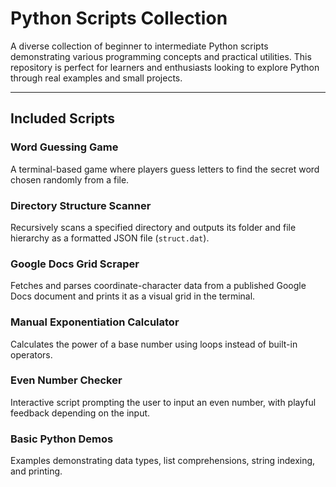 # Python Scripts Collection

A diverse collection of beginner to intermediate Python scripts demonstrating various programming concepts and practical utilities. This repository is perfect for learners and enthusiasts looking to explore Python through real examples and small projects.

---

## Included Scripts

### Word Guessing Game
A terminal-based game where players guess letters to find the secret word chosen randomly from a file.

### Directory Structure Scanner
Recursively scans a specified directory and outputs its folder and file hierarchy as a formatted JSON file (`struct.dat`).

### Google Docs Grid Scraper
Fetches and parses coordinate-character data from a published Google Docs document and prints it as a visual grid in the terminal.

### Manual Exponentiation Calculator
Calculates the power of a base number using loops instead of built-in operators.

### Even Number Checker
Interactive script prompting the user to input an even number, with playful feedback depending on the input.

### Basic Python Demos
Examples demonstrating data types, list comprehensions, string indexing, and printing.

